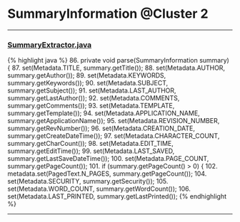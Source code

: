 # SummaryInformation @Cluster 2

***

### [SummaryExtractor.java](https://searchcode.com/codesearch/view/111785558/)
{% highlight java %}
86. private void parse(SummaryInformation summary) {
87.     set(Metadata.TITLE, summary.getTitle());
88.     set(Metadata.AUTHOR, summary.getAuthor());
89.     set(Metadata.KEYWORDS, summary.getKeywords());
90.     set(Metadata.SUBJECT, summary.getSubject());
91.     set(Metadata.LAST_AUTHOR, summary.getLastAuthor());
92.     set(Metadata.COMMENTS, summary.getComments());
93.     set(Metadata.TEMPLATE, summary.getTemplate());
94.     set(Metadata.APPLICATION_NAME, summary.getApplicationName());
95.     set(Metadata.REVISION_NUMBER, summary.getRevNumber());
96.     set(Metadata.CREATION_DATE, summary.getCreateDateTime());
97.     set(Metadata.CHARACTER_COUNT, summary.getCharCount());
98.     set(Metadata.EDIT_TIME, summary.getEditTime());
99.     set(Metadata.LAST_SAVED, summary.getLastSaveDateTime());
100.     set(Metadata.PAGE_COUNT, summary.getPageCount());
101.     if (summary.getPageCount() > 0) {
102.         metadata.set(PagedText.N_PAGES, summary.getPageCount());
104.     set(Metadata.SECURITY, summary.getSecurity());
105.     set(Metadata.WORD_COUNT, summary.getWordCount());
106.     set(Metadata.LAST_PRINTED, summary.getLastPrinted());
{% endhighlight %}

***

